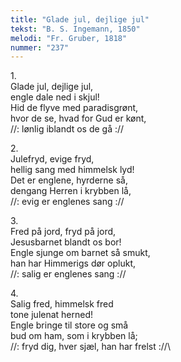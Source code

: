 ```yaml
---
title: "Glade jul, dejlige jul"
tekst: "B. S. Ingemann, 1850"
melodi: "Fr. Gruber, 1818"
nummer: "237"
---
```

1\.\
Glade jul, dejlige jul,\
engle dale ned i skjul!\
Hid de flyve med paradisgrønt,\
hvor de se, hvad for Gud er kønt,\
//: lønlig iblandt os de gå ://

2\.\
Julefryd, evige fryd,\
hellig sang med himmelsk lyd!\
Det er englene, hyrderne så,\
dengang Herren i krybben lå,\
//: evig er englenes sang ://

3\.\
Fred på jord, fryd på jord,\
Jesusbarnet blandt os bor!\
Engle sjunge om barnet så smukt,\
han har Himmerigs dør oplukt,\
//: salig er englenes sang ://

4\.\
Salig fred, himmelsk fred\
tone julenat herned!\
Engle bringe til store og små\
bud om ham, som i krybben lå;\
//: fryd dig, hver sjæl, han har frelst ://\
